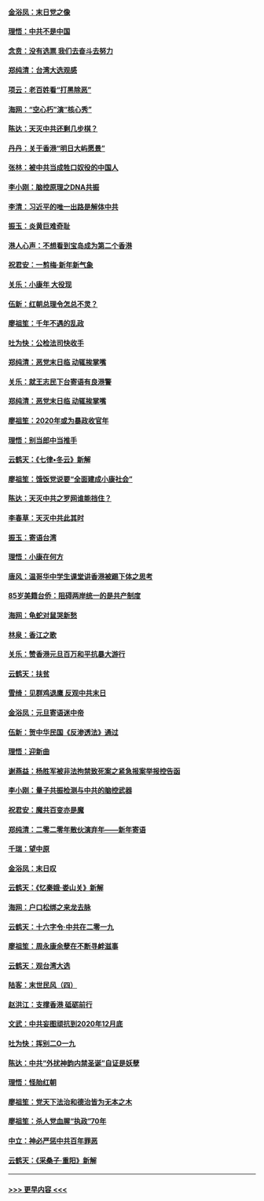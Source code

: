 #### [金浴凤：末日党之像](../pages/nsc993/n11787475.md?t=01130511) 
#### [理悟：中共不是中国](../pages/nsc993/n11787463.md?t=01130511) 
#### [念贲：没有选票  我们去奋斗去努力](../pages/nsc993/n11787398.md?t=01130511) 
#### [郑纯清：台湾大选观感](../pages/nsc993/n11786210.md?t=01130511) 
#### [项云：老百姓看“打黑除恶”](../pages/nsc993/n11785398.md?t=01130511) 
#### [海网：“空心朽”演“核心秀”](../pages/nsc993/n11783874.md?t=01130511) 
#### [陈达：天灭中共还剩几步棋？](../pages/nsc993/n11783719.md?t=01130511) 
#### [丹丹：关于香港“明日大屿愿景”](../pages/nsc993/n11783273.md?t=01130511) 
#### [张林：被中共当成牲口奴役的中国人](../pages/nsc993/n11782397.md?t=01130511) 
#### [李小刚：脑控原理之DNA共振](../pages/nsc993/n11780962.md?t=01130511) 
#### [李清：习近平的唯一出路是解体中共](../pages/nsc993/n11780866.md?t=01130511) 
#### [振玉：炎黄巨难奇耻](../pages/nsc993/n11779632.md?t=01130511) 
#### [港人心声：不想看到宝岛成为第二个香港](../pages/nsc993/n11778817.md?t=01130511) 
#### [祝君安：一剪梅‧新年新气象](../pages/nsc993/n11776340.md?t=01130511) 
#### [关乐：小康年 大役现](../pages/nsc993/n11774213.md?t=01130511) 
#### [伍新：红朝总理令怎总不灵？](../pages/nsc993/n11770813.md?t=01130511) 
#### [廖祖笙：千年不遇的乱政](../pages/nsc993/n11770373.md?t=01130511) 
#### [吐为快：公检法司快收手](../pages/nsc993/n11770359.md?t=01130511) 
#### [郑纯清：恶党末日临 动辄挨掌嘴](../pages/nsc993/n11769912.md?t=01130511) 
#### [关乐：就王志民下台寄语有良港警](../pages/nsc993/n11769903.md?t=01130511) 
#### [郑纯清：恶党末日临 动辄挨掌嘴](../pages/nsc993/n11769356.md?t=01130511) 
#### [廖祖笙：2020年或为暴政收官年](../pages/nsc993/n11768216.md?t=01130511) 
#### [理悟：别当郎中当推手](../pages/nsc993/n11768243.md?t=01130511) 
#### [云鹤天：《七律▪冬云》新解](../pages/nsc993/n11768204.md?t=01130511) 
#### [廖祖笙：饿饭党说要“全面建成小康社会”](../pages/nsc993/n11767482.md?t=01130511) 
#### [陈达：天灭中共之罗网谁能挡住？](../pages/nsc993/n11767465.md?t=01130511) 
#### [李春草：天灭中共此其时](../pages/nsc993/n11767452.md?t=01130511) 
#### [振玉：寄语台湾](../pages/nsc993/n11767432.md?t=01130511) 
#### [理悟：小康在何方](../pages/nsc993/n11767394.md?t=01130511) 
#### [唐风：温哥华中学生课堂讲香港被踢下体之思考](../pages/nsc993/n11766848.md?t=01130511) 
#### [85岁美籍台侨：阻碍两岸统一的是共产制度](../pages/nsc993/n11765043.md?t=01130511) 
#### [海网：龟蛇对鼠哭新愁](../pages/nsc993/n11764895.md?t=01130511) 
#### [林泉：香江之歌](../pages/nsc993/n11764415.md?t=01130511) 
#### [关乐：赞香港元旦百万和平抗暴大游行](../pages/nsc993/n11764382.md?t=01130511) 
#### [云鹤天：扶贫](../pages/nsc993/n11764245.md?t=01130511) 
#### [雪绮：见群鸡退鹰  反观中共末日](../pages/nsc993/n11762112.md?t=01130511) 
#### [金浴凤：元旦寄语迷中帝](../pages/nsc993/n11761788.md?t=01130511) 
#### [伍新：贺中华民国《反渗透法》通过](../pages/nsc993/n11761994.md?t=01130511) 
#### [理悟：迎新曲](../pages/nsc993/n11761152.md?t=01130511) 
#### [谢燕益：杨胜军被非法拘禁致死案之紧急报案举报控告函](../pages/nsc993/n11756134.md?t=01130511) 
#### [李小刚：量子共振检测与中共的脑控武器](../pages/nsc993/n11754518.md?t=01130511) 
#### [祝君安：魔共百变亦是魔](../pages/nsc993/n11754469.md?t=01130511) 
#### [郑纯清：二零二零年散伙演弃年——新年寄语](../pages/nsc993/n11754195.md?t=01130511) 
#### [千瑞：望中原](../pages/nsc993/n11754159.md?t=01130511) 
#### [金浴凤：末日叹](../pages/nsc993/n11752359.md?t=01130511) 
#### [云鹤天：《忆秦娥‧娄山关》新解](../pages/nsc993/n11752348.md?t=01130511) 
#### [海网：户口松绑之来龙去脉](../pages/nsc993/n11752328.md?t=01130511) 
#### [云鹤天：十六字令‧中共在二零一九](../pages/nsc993/n11752305.md?t=01130511) 
#### [廖祖笙：周永康余孽在不断寻衅滋事](../pages/nsc993/n11751013.md?t=01130511) 
#### [云鹤天：观台湾大选](../pages/nsc993/n11751007.md?t=01130511) 
#### [陆客：末世民风（四）](../pages/nsc993/n11749203.md?t=01130511) 
#### [赵洪江：支撑香港 砥砺前行](../pages/nsc993/n11748482.md?t=01130511) 
#### [文武：中共妄图顽抗到2020年12月底](../pages/nsc993/n11748446.md?t=01130511) 
#### [吐为快：挥别二O一九](../pages/nsc993/n11748411.md?t=01130511) 
#### [陈达：中共“外扰神韵内禁圣诞”自证是妖孽](../pages/nsc993/n11748226.md?t=01130511) 
#### [理悟：怪胎红朝](../pages/nsc993/n11748206.md?t=01130511) 
#### [廖祖笙：党天下法治和德治皆为无本之木](../pages/nsc993/n11748135.md?t=01130511) 
#### [廖祖笙：杀人党血腥“执政”70年](../pages/nsc993/n11745144.md?t=01130511) 
#### [中立：神必严惩中共百年罪恶](../pages/nsc993/n11744970.md?t=01130511) 
#### [云鹤天：《采桑子‧重阳》新解](../pages/nsc993/n11744948.md?t=01130511) 

----
#### [ >>> 更早内容 <<< ](../indexes/nsc993-earlier.md)
